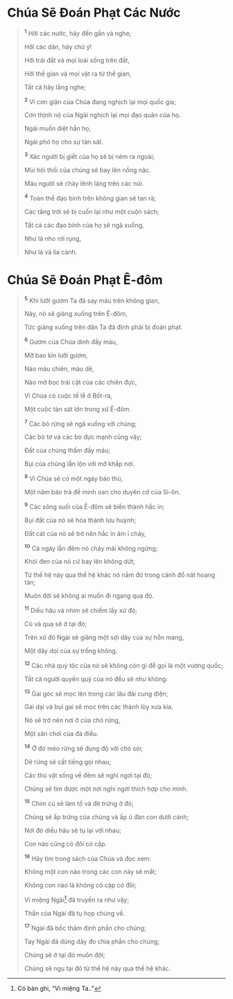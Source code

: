# Chúa Sẽ Ðoán Phạt Các Nước

> <sup><b>1</b></sup> Hỡi các nước, hãy đến gần và nghe;
>
> Hỡi các dân, hãy chú ý!
>
> Hỡi trái đất và mọi loài sống trên đất,
>
> Hỡi thế gian và mọi vật ra từ thế gian,
>
> Tất cả hãy lắng nghe;
>
> <sup><b>2</b></sup> Vì cơn giận của Chúa đang nghịch lại mọi quốc gia;
>
> Cơn thịnh nộ của Ngài nghịch lại mọi đạo quân của họ.
>
> Ngài muốn diệt hẳn họ,
>
> Ngài phó họ cho sự tàn sát.
>
> <sup><b>3</b></sup> Xác người bị giết của họ sẽ bị ném ra ngoài;
>
> Mùi hôi thối của chúng sẽ bay lên nồng nặc.
>
> Máu người sẽ chảy lênh láng trên các núi.
>
> <sup><b>4</b></sup> Toàn thể đạo binh trên không gian sẽ tan rã;
>
> Các tầng trời sẽ bị cuốn lại như một cuộn sách;
>
> Tất cả các đạo binh của họ sẽ ngã xuống,
>
> Như lá nho rơi rụng,
>
> Như lá vả lìa cành.

# Chúa Sẽ Ðoán Phạt Ê-đôm

> <sup><b>5</b></sup> Khi lưỡi gươm Ta đã say máu trên không gian,
>
> Này, nó sẽ giáng xuống trên Ê-đôm,
>
> Tức giáng xuống trên dân Ta đã định phải bị đoán phạt.
>
> <sup><b>6</b></sup> Gươm của Chúa dính đầy máu,
>
> Mỡ bao kín lưỡi gươm,
>
> Nào máu chiên, máu dê,
>
> Nào mỡ bọc trái cật của các chiên đực,
>
> Vì Chúa có cuộc tế lễ ở Bốt-ra,
>
> Một cuộc tàn sát lớn trong xứ Ê-đôm.
>
> <sup><b>7</b></sup> Các bò rừng sẽ ngã xuống với chúng;
>
> Các bò tơ và các bò đực mạnh cũng vậy;
>
> Ðất của chúng thấm đầy máu;
>
> Bụi của chúng lẫn lộn với mỡ khắp nơi.
>
> <sup><b>8</b></sup> Vì Chúa sẽ có một ngày báo thù,
>
> Một năm báo trả để minh oan cho duyên cớ của Si-ôn.
>
> <sup><b>9</b></sup> Các sông suối của Ê-đôm sẽ biến thành hắc ín;
>
> Bụi đất của nó sẽ hóa thành lưu huỳnh;
>
> Ðất cát của nó sẽ trở nên hắc ín âm ỉ cháy,
>
> <sup><b>10</b></sup> Cả ngày lẫn đêm nó cháy mãi không ngừng;
>
> Khói đen của nó cứ bay lên không dứt;
>
> Từ thế hệ này qua thế hệ khác nó nằm đó trong cảnh đổ nát hoang tàn;
>
> Muôn đời sẽ không ai muốn đi ngang qua đó.
>
> <sup><b>11</b></sup> Diều hâu và nhím sẽ chiếm lấy xứ đó;
>
> Cú và quạ sẽ ở tại đó;
>
> Trên xứ đó Ngài sẽ giăng một sợi dây của sự hỗn mang,
>
> Một dây dọi của sự trống không.
>
> <sup><b>12</b></sup> Các nhà quý tộc của nó sẽ không còn gì để gọi là một vương quốc;
>
> Tất cả người quyền quý của nó đều sẽ như không.
>
> <sup><b>13</b></sup> Gai góc sẽ mọc lên trong các lâu đài cung điện;
>
> Gai dại và bụi gai sẽ mọc trên các thành lũy xưa kia.
>
> Nó sẽ trở nên nơi ở của chó rừng,
>
> Một sân chơi của đà điểu.
>
> <sup><b>14</b></sup> Ở đó mèo rừng sẽ đụng độ với chó sói;
>
> Dê rừng sẽ cất tiếng gọi nhau;
>
> Các thú vật sống về đêm sẽ nghỉ ngơi tại đó;
>
> Chúng sẽ tìm được một nơi nghỉ ngơi thích hợp cho mình.
>
> <sup><b>15</b></sup> Chim cú sẽ làm tổ và đẻ trứng ở đó;
>
> Chúng sẽ ấp trứng của chúng và ấp ủ đàn con dưới cánh;
>
> Nơi đó diều hâu sẽ tụ lại với nhau;
>
> Con nào cũng có đôi có cặp.
>
> <sup><b>16</b></sup> Hãy tìm trong sách của Chúa và đọc xem:
>
> Không một con nào trong các con này sẽ mất;
>
> Không con nào là không có cặp có đôi;
>
> Vì miệng Ngài[^1-0eb67f08-687a-4923-84a1-5b6ddb80ac65] đã truyền ra như vậy;
>
> Thần của Ngài đã tụ họp chúng về.
>
> <sup><b>17</b></sup> Ngài đã bốc thăm định phần cho chúng;
>
> Tay Ngài đã dùng dây đo chia phần cho chúng;
>
> Chúng sẽ ở tại đó muôn đời;
>
> Chúng sẽ ngụ tại đó từ thế hệ này qua thế hệ khác.

[^1-0eb67f08-687a-4923-84a1-5b6ddb80ac65]: Có bản ghi, “Vì miệng Ta..”
